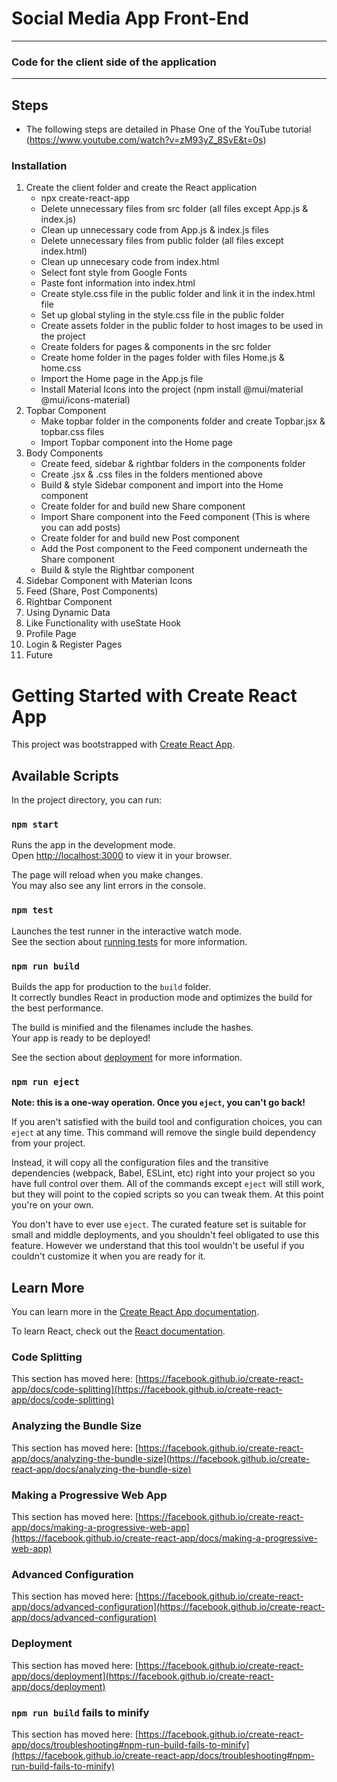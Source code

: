 # Social Media App Front-End
------------------------------------------------
### Code for the client side of the application
------------------------------------------------
## Steps
* The following steps are detailed in Phase One of the YouTube tutorial (https://www.youtube.com/watch?v=zM93yZ_8SvE&t=0s)

 ### Installation
 1. Create the client folder and create the React application
     - npx create-react-app
     - Delete unnecessary files from src folder (all files except App.js & index.js)
     - Clean up unnecessary code from App.js & index.js files
     - Delete unnecessary files from public folder (all files except index.html)
     - Clean up unnecesary code from index.html
     - Select font style from Google Fonts
     - Paste font information into index.html
     - Create style.css file in the public folder and link it in the index.html file
     - Set up global styling in the style.css file in the public folder
     - Create assets folder in the public folder to host images to be used in the project
     - Create folders for pages & components in the src folder
     - Create home folder in the pages folder with files Home.js & home.css
     - Import the Home page in the App.js file
     - Install Material Icons into the project (npm install @mui/material @mui/icons-material)
 2. Topbar Component
     - Make topbar folder in the components folder and create Topbar.jsx & topbar.css files
     - Import Topbar component into the Home page
 3. Body Components
     - Create feed, sidebar & rightbar folders in the components folder
     - Create .jsx & .css files in the folders mentioned above
     - Build & style Sidebar component and import into the Home component
     - Create folder for and build new Share component
     - Import Share component into the Feed component (This is where you can add posts)
     - Create folder for and build new Post component
     - Add the Post component to the Feed component underneath the Share component
     - Build & style the Rightbar component
 4. Sidebar Component with Materian Icons
 5. Feed (Share, Post Components)
 6. Rightbar Component
 7. Using Dynamic Data
 8. Like Functionality with useState Hook
 9. Profile Page
10. Login & Register Pages
11. Future




# Getting Started with Create React App

This project was bootstrapped with [Create React App](https://github.com/facebook/create-react-app).

## Available Scripts

In the project directory, you can run:

### `npm start`

Runs the app in the development mode.\
Open [http://localhost:3000](http://localhost:3000) to view it in your browser.

The page will reload when you make changes.\
You may also see any lint errors in the console.

### `npm test`

Launches the test runner in the interactive watch mode.\
See the section about [running tests](https://facebook.github.io/create-react-app/docs/running-tests) for more information.

### `npm run build`

Builds the app for production to the `build` folder.\
It correctly bundles React in production mode and optimizes the build for the best performance.

The build is minified and the filenames include the hashes.\
Your app is ready to be deployed!

See the section about [deployment](https://facebook.github.io/create-react-app/docs/deployment) for more information.

### `npm run eject`

**Note: this is a one-way operation. Once you `eject`, you can't go back!**

If you aren't satisfied with the build tool and configuration choices, you can `eject` at any time. This command will remove the single build dependency from your project.

Instead, it will copy all the configuration files and the transitive dependencies (webpack, Babel, ESLint, etc) right into your project so you have full control over them. All of the commands except `eject` will still work, but they will point to the copied scripts so you can tweak them. At this point you're on your own.

You don't have to ever use `eject`. The curated feature set is suitable for small and middle deployments, and you shouldn't feel obligated to use this feature. However we understand that this tool wouldn't be useful if you couldn't customize it when you are ready for it.

## Learn More

You can learn more in the [Create React App documentation](https://facebook.github.io/create-react-app/docs/getting-started).

To learn React, check out the [React documentation](https://reactjs.org/).

### Code Splitting

This section has moved here: [https://facebook.github.io/create-react-app/docs/code-splitting](https://facebook.github.io/create-react-app/docs/code-splitting)

### Analyzing the Bundle Size

This section has moved here: [https://facebook.github.io/create-react-app/docs/analyzing-the-bundle-size](https://facebook.github.io/create-react-app/docs/analyzing-the-bundle-size)

### Making a Progressive Web App

This section has moved here: [https://facebook.github.io/create-react-app/docs/making-a-progressive-web-app](https://facebook.github.io/create-react-app/docs/making-a-progressive-web-app)

### Advanced Configuration

This section has moved here: [https://facebook.github.io/create-react-app/docs/advanced-configuration](https://facebook.github.io/create-react-app/docs/advanced-configuration)

### Deployment

This section has moved here: [https://facebook.github.io/create-react-app/docs/deployment](https://facebook.github.io/create-react-app/docs/deployment)

### `npm run build` fails to minify

This section has moved here: [https://facebook.github.io/create-react-app/docs/troubleshooting#npm-run-build-fails-to-minify](https://facebook.github.io/create-react-app/docs/troubleshooting#npm-run-build-fails-to-minify)
